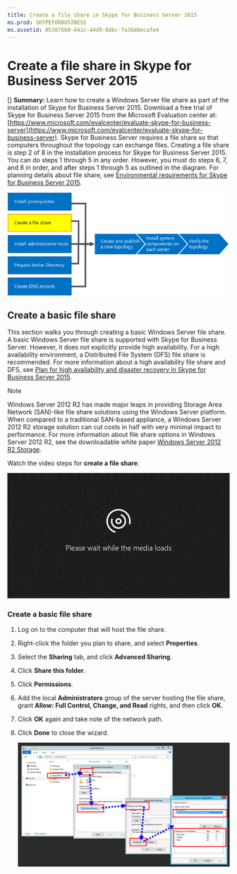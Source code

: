 ```yaml
---
title: Create a file share in Skype for Business Server 2015
ms.prod: SKYPEFORBUSINESS
ms.assetid: 053076b0-441c-44d9-8dbc-7a36d8ecafe4
---
```



# Create a file share in Skype for Business Server 2015
[] **Summary:** Learn how to create a Windows Server file share as part of the installation of Skype for Business Server 2015. Download a free trial of Skype for Business Server 2015 from the Microsoft Evaluation center at: [https://www.microsoft.com/evalcenter/evaluate-skype-for-business-server](https://www.microsoft.com/evalcenter/evaluate-skype-for-business-server).
Skype for Business Server requires a file share so that computers throughout the topology can exchange files. Creating a file share is step 2 of 8 in the installation process for Skype for Business Server 2015. You can do steps 1 through 5 in any order. However, you must do steps 6, 7, and 8 in order, and after steps 1 through 5 as outlined in the diagram. For planning details about file share, see  [Environmental requirements for Skype for Business Server 2015](environmental-requirements-for-skype-for-business-server-2015.md).
  
    
    


  
    
    
![Overview diagram](images/e69de059-3040-45ab-9379-1932f9fbb37f.png)
  
    
    

  
    
    

  
    
    

## Create a basic file share

This section walks you through creating a basic Windows Server file share. A basic Windows Server file share is supported with Skype for Business Server. However, it does not explicitly provide high availability. For a high availability environment, a Distributed File System (DFS) file share is recommended. For more information about a high availability file share and DFS, see  [Plan for high availability and disaster recovery in Skype for Business Server 2015](plan-for-high-availability-and-disaster-recovery-in-skype-for-business-server-20.md).
  
    
    

> [!NOTE]
> Windows Server 2012 R2 has made major leaps in providing Storage Area Network (SAN)-like file share solutions using the Windows Server platform. When compared to a traditional SAN-based appliance, a Windows Server 2012 R2 storage solution can cut costs in half with very minimal impact to performance. For more information about file share options in Windows Server 2012 R2, see the downloadable white paper  [Windows Server 2012 R2 Storage](https://download.microsoft.com/download/9/4/A/94A15682-02D6-47AD-B209-79D6E2758A24/Windows_Server_2012_R2_Storage_White_Paper.pdf). 
  
    
    

Watch the video steps for **create a file share**:
  
    
    

  
    
    
![Your browser does not support video. Install Microsoft Silverlight, Adobe Flash Player, or Internet Explorer 9.](images/MSN_Video_Widget.gif)
  
    
    

  
    
    

  
    
    

### Create a basic file share


1. Log on to the computer that will host the file share.
    
  
2. Right-click the folder you plan to share, and select **Properties**.
    
  
3. Select the **Sharing** tab, and click **Advanced Sharing**.
    
  
4. Click **Share this folder**.
    
  
5. Click **Permissions**.
    
  
6. Add the local **Administrators** group of the server hosting the file share, grant **Allow: Full Control, Change, and Read** rights, and then click **OK**.
    
  
7. Click **OK** again and take note of the network path.
    
  
8. Click **Done** to close the wizard.
    
     ![Sharing tab for sharing a folder.](images/78fe8441-dead-43ed-9a04-3c7c8c657c15.png)
  

  

  

